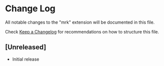 # Change Log

All notable changes to the "mrk" extension will be documented in this file.

Check [Keep a Changelog](http://keepachangelog.com/) for recommendations on how to structure this file.

## [Unreleased]

- Initial release